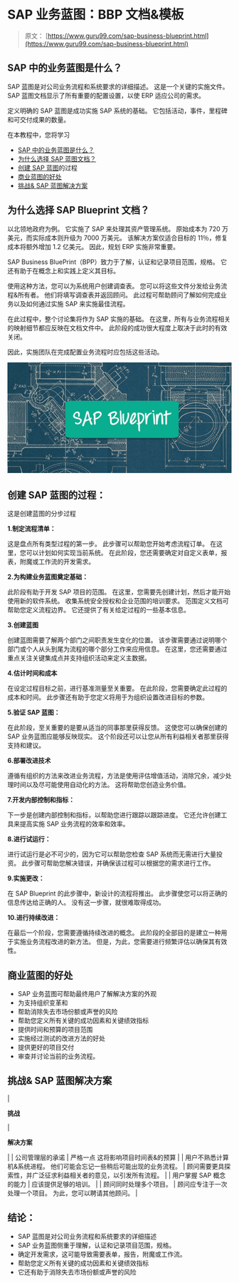 # SAP 业务蓝图：BBP 文档&模板

> 原文： [https://www.guru99.com/sap-business-blueprint.html](https://www.guru99.com/sap-business-blueprint.html)

## SAP 中的业务蓝图是什么？

SAP 蓝图是对公司业务流程和系统要求的详细描述。 这是一个关键的实施文件。 SAP 蓝图文档显示了所有重要的配置设置，以使 ERP 适应公司的需求。

定义明确的 SAP 蓝图是成功实施 SAP 系统的基础。 它包括活动，事件，里程碑和可交付成果的数量。

在本教程中，您将学习

*   [SAP 中的业务蓝图是什么？](#1)
*   [为什么选择 SAP 蓝图文档？](#2)
*   [创建 SAP 蓝图](#3)的过程
*   [商业蓝图的好处](#4)
*   [挑战& SAP 蓝图解决方案](#5)

## 为什么选择 SAP Blueprint 文档？

以北领地政府为例。 它实施了 SAP 来处理其资产管理系统。 原始成本为 720 万美元，而实际成本则升级为 7000 万美元。 该解决方案仅适合目标的 11％，修复成本将额外增加 1.2 亿美元。 因此，规划 ERP 实施非常重要。

SAP Business BluePrint（BPP）致力于了解，认证和记录项目范围，规格。 它还有助于在概念上和实践上定义其目标。

使用这种方法，您可以为系统用户创建调查表。 您可以将这些文件分发给业务流程&所有者。 他们将填写调查表并返回顾问。 此过程可帮助顾问了解如何完成业务以及如何通过实施 SAP 来实施最佳流程。

在此过程中，整个讨论集将作为 SAP 实施的基础。 在这里，所有与业务流程相关的映射细节都应反映在文档文件中。 此阶段的成功很大程度上取决于此时的有效关闭。

因此，实施团队在完成配置业务流程时应包括这些活动。

[![](img/9378b7bc6f335c3b955643d9699052e4.png)](/images/1/041318_0552_WhatisSAPBu1.png)

## 创建 SAP 蓝图的过程：

这是创建蓝图的分步过程

**1.制定流程清单：**

这是盘点所有类型过程的第一步。 此步骤可以帮助您开始考虑流程订单。 在这里，您可以计划如何实现当前系统。 在此阶段，您还需要确定对自定义表单，报表，附魔或工作流的开发需求。

**2.为构建业务蓝图奠定基础：**

此阶段有助于开发 SAP 项目的范围。 在这里，您需要先创建计划，然后才能开始使用新的软件系统。 收集系统安全授权和企业范围的培训要求。 范围定义文档可帮助您定义流程边界。 它还提供了有关给定过程的一些基本信息。

**3.创建蓝图**

创建蓝图需要了解两个部门之间职责发生变化的位置。 该步骤需要通过说明哪个部门或个人从头到尾为流程的哪个部分工作来应用信息。 在这里，您还需要通过重点关注关键集成点并支持组织活动来定义主数据。

**4.估计时间和成本**

在设定过程目标之前，进行基准测量至关重要。 在此阶段，您需要确定此过程的成本和时间。 此步骤还有助于您定义将用于为组织设置改进目标的参数。

**5.验证 SAP 蓝图：**

在此阶段，至关重要的是要从适当的同事那里获得反馈。 这使您可以确保创建的 SAP 业务蓝图应能够反映现实。 这个阶段还可以让您从所有利益相关者那里获得支持和建议。

**6.部署改进技术**

遵循有组织的方法来改进业务流程，方法是使用评估增值活动，消除冗余，减少处理时间以及尽可能使用自动化的方法。 这将帮助您创造业务价值。

**7.开发内部控制和指标：**

下一步是创建内部控制和指标，以帮助您进行跟踪以跟踪进度。 它还允许创建工具来提高实施 SAP 业务流程的效率和效率。

**8.进行试运行：**

进行试运行是必不可少的，因为它可以帮助您检查 SAP 系统而无需进行大量投资。 此步骤可帮助您解决错误，并确保该过程可以根据您的需求进行工作。

**9.实施更改：**

在 SAP Blueprint 的此步骤中，新设计的流程将推出。 此步骤使您可以将正确的信息传达给正确的人。 没有这一步骤，就很难取得成功。

**10.进行持续改进：**

在最后一个阶段，您需要遵循持续改进的概念。 此阶段的全部目的是建立一种用于实施业务流程改进的新方法。 但是，为此，您需要进行频繁评估以确保其有效性。

## 商业蓝图的好处

*   SAP 业务蓝图可帮助最终用户了解解决方案的外观
*   为支持组织变革和
*   帮助消除失去市场份额或声誉的风险
*   帮助您定义所有关键的成功因素和关键绩效指标
*   提供时间和预算的项目范围
*   实施经过测试的改进方法的好处
*   提供更好的项目交付
*   审查并讨论当前的业务流程。

## 挑战& SAP 蓝图解决方案

| 

**挑战**

 | 

**解决方案**

 |
| 公司管理层的承诺 | 严格一点 这将影响项目时间表&的预算 |
| 用户不熟悉计算机&系统进程。 他们可能会忘记一些稍后可能出现的业务流程。 | 顾问需要更具探索性，并广泛征求利益相关者的意见，以引发所有流程。 |
| 用户掌握 SAP 概念的能力 | 应该提供足够的培训。 |
| 顾问同时处理多个项目。 | 顾问应专注于一次处理一个项目。 为此，您可以聘请其他顾问。 |

## 结论：

*   SAP 蓝图是对公司业务流程和系统要求的详细描述
*   SAP 业务蓝图侧重于理解，认证和记录项目范围，规格。
*   确定开发需求，这可能导致需要表单，报告，附魔或工作流。
*   帮助您定义所有关键的成功因素和关键绩效指标
*   它还有助于消除失去市场份额或声誉的风险